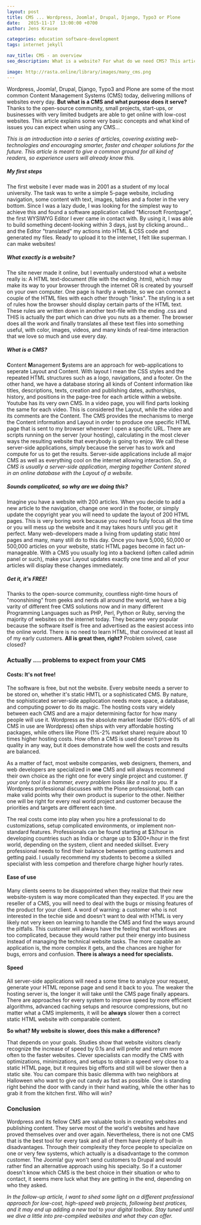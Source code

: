 ```yaml
---
layout: post
title: CMS ... Wordpress, Joomla!, Drupal, Django, Typo3 or Plone
date:   2015-11-17  13:00:00 +0700
author: Jens Krause

categories: education software-development
tags: internet jekyll

nav_title: CMS - an overview 
seo_description: What is a website? For what do we need CMS? This article explains the basics of internet and shows commonly used solutions as Wordpress, Joomla!, Drupal, Django, Typo3 and Plone.

image: http://rasta.online/library/images/many_cms.png
---
```


Wordpress, Joomla!, Drupal, Django, Typo3 and Plone are some of the most common Content Management Systems (CMS) today, delivering millions of websites every day. **But what is a CMS and what purpose does it serve?** Thanks to the open-source community, small projects, start-ups, or businesses with very limited budgets are able to get online with low-cost websites. This article explains some very basic concepts and what kind of issues you can expect when using any CMS...

<!--more-->

_This is an introduction into a series of articles, covering existing web-technologies and encouraging smarter, faster and cheaper solutions for the future. This article is meant to give a common ground for all kind of readers, so experience users will already know this._

##### My first steps

The first website I ever made was in 2001 as a student of my local university. The task was to write a simple 5-page website, including navigation, some content with text, images, tables and a footer in the very bottom. Since I was a lazy dude, I was looking for the simplest way to achieve this and found a software application called "Microsoft Frontpage", the first WYSIWYG Editor I ever came in contact with. By using it, I was able to build something decent-looking within 3 days, just by clicking around... and the Editor "translated" my actions into HTML & CSS code and generated my files. Ready to upload it to the internet, I felt like superman. I can make websites!

##### What exactly is a website?

The site never made it online, but I eventually understood what a website really is:
A HTML text-document (file with the ending .html), which may make its way to your browser through the internet OR is created by yourself on your own computer. One page is hardly a website, so we can connect a couple of the HTML files with each other through "links". The styling is a set of rules how the browser should display certain parts of the HTML text. These rules are written down in another text-file with the ending .css and THIS is actually the part which can drive you nuts as a themer. The browser does all the work and finally translates all these text files into something useful, with color, images, videos, and many kinds of real-time interaction that we love so much and use every day.

##### What is a CMS?

**C**ontent **M**anagement **S**ystems are an approach for web-applications to seperate Layout and Content. With layout I mean the CSS styles and the repeated HTML structures such as a logo, navigations, and a footer. On the other hand, we have a database storing all kinds of Content information like titles, descriptions, texts, creation and publishing dates, authorships, history, and positions in the page-tree for each article within a website. Youtube has its very own CMS. In a video page, you will find parts looking the same for each video. This is considered the Layout, while the video and its comments are the Content. The CMS provides the mechanisms to merge the Content information and Layout in order to produce one specific HTML page that is sent to my browser whenever I open a specific URL. There are scripts running on the server (your hosting), calculating in the most clever ways the resulting website that everybody is going to enjoy. We call these server-side applications, simply because the server has to work and compute for us to get the results. Server-side applications include all major CMS as well as everything cool on the internet allowing interaction. _So, a CMS is usually a server-side application, merging together Content stored in an online database with the Layout of a website._

##### Sounds complicated, so why are we doing this?

Imagine you have a website with 200 articles. When you decide to add a new article to the navigation, change one word in the footer, or simply update the copyright year you will need to update the layout of 200 HTML pages. This is very boring work because you need to fully focus all the time or you will mess up the website and it may takes hours until you get it perfect. Many web-developers made a living from updating static html pages and many, many still do to this day. Once you have 5,000, 50,000 or 500,000 articles on your website, static HTML pages become in fact un-manageable. With a CMS you usually log into a backend (often called admin panel or such), make your Layout updates exactly one time and all of your articles will display these changes immediately.

##### Get it, it's FREE!

Thanks to the open-source community, countless night-time hours of "moonshining" from geeks and nerds all around the world, we have a big varity of different free CMS solutions now and in many different Programming Languages such as PHP, Perl, Python or Ruby, serving the majority of websites on the internet today. They became very popular because the software itself is free and advertised as the easiest access into the online world. There is no need to learn HTML, that convinced at least all of my early customers.
**All is great then, right?** Problem solved, case closed?

### Actually .... problems to expect from your CMS

#### Costs: It's not free!

The software is free, but not the website. Every website needs a server to be stored on, whether it's static HMTL or a sophisticated CMS. By nature, the sophisticated server-side appliocation needs more space, a database, and computing power to do its magic. The hosting costs vary widely between each CMS and are a major determining factor for how many people will use it. Wordpress as the absolute market leader (50%-60% of all CMS in use are Wordpress) often ships with very affordable hosting packages, while others like Plone (1%-2% market share) require about 10 times higher hosting costs. How often a CMS is used doesn't prove its quality in any way, but it does demonstrate how well the costs and results are balanced.

As a matter of fact, most website companies, web designers, themers, and web developers are specialized in **one** CMS and will always recommend their own choice as the right one for every single project and customer.
_If your only tool is a hammer, every problem looks like a nail to you._
If a Wordpress professional discusses with the Plone professional, both can make valid points why their own product is superior to the other. Neither one will be right for every real world project and customer because the priorities and targets are different each time.

The real costs come into play when you hire a professional to do customizations, setup complicated environments, or implement non-standard features. Professionals can be found starting at $3/hour in developing countries such as India or charge up to $300+/hour in the first world, depending on the system, client and needed skillset. Every professional needs to find their balance between getting customers and getting paid. I usually recommend my students to become a skilled specialist with less competion and therefore charge higher hourly rates.

#### Ease of use

Many clients seems to be disappointed when they realize that their new website-system is way more complicated than they expected. If you are the reseller of a CMS, you will need to deal with the bugs or missing features of the product for your client. A word of warning: a customer who is not interested in the techie side and doesn't want to deal with HTML is very likely not very keen on learning to handle the CMS and find the ways around the pitfalls. This customer will always have the feeling that workflows are too complicated, because they would rather put their energy into business instead of managing the technical website tasks. The more capable an application is, the more complex it gets, and the chances are higher for bugs, errors and confusion. **There is always a need for specialists.**

#### Speed

All server-side applications will need a some time to analyze your request, generate your HTML reponse page and send it back to you. The weaker the hosting server is, the longer it will take until the CMS page finally appears. There are approaches for every system to improve speed by more efficient algorithms, advanced caching setups and resource compressions, but no matter what a CMS implements, it will be **always** slower then a correct static HTML website with comparable content. 

**So what? My website is slower, does this make a difference?**

That depends on your goals. Studies show that website visitors clearly recognize the increase of speed by 0.1s and will prefer and return more often to the faster websites. Clever specialists can modify the CMS with optimizations, minimizations, and setups to obtain a speed very close to a static HTML page, but it requires big efforts and still will be slower then a static site. You can compare this basic dilemma with two neighbors at Halloween who want to give out candy as fast as possible. One is standing right behind the door with candy in their hand waiting, while the other has to grab it from the kitchen first. Who will win?

### Conclusion

Wordpress and its fellow CMS are valuable tools in creating websites and publishing content. They serve most of the world's websites and have proved themselves over and over again. Nevertheless, there is not one CMS that is the best tool for every task and all of them have plenty of built-in disadvantages. Through their complexity they force people to specialize on one or very few systems, which actually is a disadvantage to the common customer. The Joomla! guy won't send customers to Drupal and would rather find an alternative approach using his specialty. So if a customer doesn't know which CMS is the best choice in their situation or who to contact, it seems mere luck what they are getting in the end, depending on who they asked.

_In the follow-up article, I want to shed some light on a different professional approach for low-cost, high-speed web projects, following best pratices, and it may end up adding a new tool to your digital toolbox. Stay tuned until we dive a little into pre-compiled websites and what they can offer._
